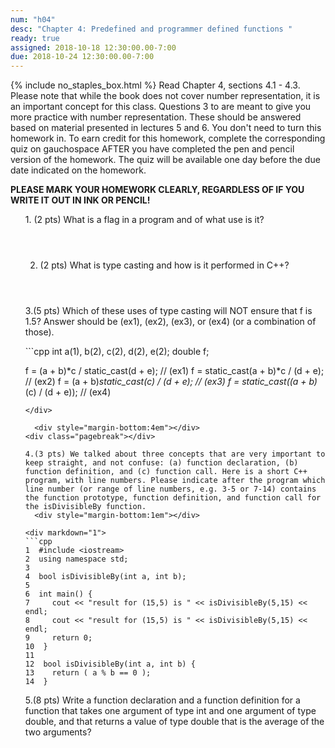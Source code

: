 ```yaml
---
num: "h04"
desc: "Chapter 4: Predefined and programmer defined functions "
ready: true
assigned: 2018-10-18 12:30:00.00-7:00
due: 2018-10-24 12:30:00.00-7:00
---
```


{% include no_staples_box.html %}
Read Chapter 4, sections 4.1 - 4.3.
Please note that while the book does not cover number representation, it is an important concept for this class. Questions 3 to  are meant to give you more practice with number representation. These should be answered based on material presented in lectures 5 and 6. You don't need to turn this homework in. To earn credit for this homework, complete the corresponding quiz on gauchospace AFTER you have completed the pen and pencil version of the homework. The quiz will be available one day before the due date indicated on the homework.

<b>PLEASE MARK YOUR HOMEWORK CLEARLY, REGARDLESS OF IF YOU WRITE IT OUT IN INK OR PENCIL!</b>

<ol markdown="1">
1.  (2 pts) What is a flag in a program and of what use is it?
  <div style="margin-bottom:4em"></div>

2.  (2 pts) What is type casting and how is it performed in C++?
  <div style="margin-bottom:4em"></div>

3.(5 pts) Which of these uses of type casting will NOT ensure that f is 1.5? Answer should be (ex1), (ex2), (ex3), or (ex4) (or a combination of those).

<div markdown="1">
```cpp
int a(1), b(2), c(2), d(2), e(2);
double f;

f = (a + b)*c / static_cast<double>(d + e); // (ex1)
f = static_cast<double>(a + b)*c / (d + e); // (ex2)
f = (a + b)*static_cast<double>(c) / (d + e); // (ex3)
f = static_cast<double>((a + b)*(c) / (d + e)); // (ex4)
```
</div>

  <div style="margin-bottom:4em"></div>
<div class="pagebreak"></div>

4.(3 pts) We talked about three concepts that are very important to keep straight, and not confuse: (a) function declaration, (b) function definition, and (c) function call. Here is a short C++ program, with line numbers. Please indicate after the program which line number (or range of line numbers, e.g. 3-5 or 7-14) contains the function prototype, function definition, and function call for the isDivisibleBy function.
  <div style="margin-bottom:1em"></div>

<div markdown="1">
```cpp
1  #include <iostream>
2  using namespace std;
3
4  bool isDivisibleBy(int a, int b);
5
6  int main() {
7     cout << "result for (15,5) is " << isDivisibleBy(5,15) << endl;
8     cout << "result for (15,5) is " << isDivisibleBy(5,15) << endl;
9     return 0;
10  }
11
12  bool isDivisibleBy(int a, int b) {
13    return ( a % b == 0 );
14  }
```
</div>



5.(8 pts) Write a function declaration and a function definition for a function that takes one argument of type int and one argument of type double, and that returns a value of type double that is the average of the two arguments?
  <div style="margin-bottom:20em"></div>


</ol>
